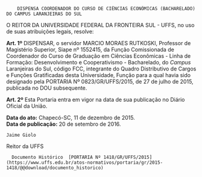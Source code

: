         DISPENSA COORDENADOR DO CURSO DE CIÊNCIAS ECONÔMICAS (BACHARELADO) DO CAMPUS LARANJEIRAS DO SUL  

O REITOR DA UNIVERSIDADE FEDERAL DA FRONTEIRA SUL - UFFS, no uso de suas atribuições legais, resolve:

 **Art. 1º** DISPENSAR, o servidor MARCIO MORAES RUTKOSKI, Professor de Magistério Superior, Siape nº 1552415, da Função Comissionada de Coordenador do Curso de Graduação em Ciências Econômicas - Linha de Formação: Desenvolvimento e Cooperativismo - Bacharelado, do *Campus* Laranjeiras do Sul, código FCC, integrante do Quadro Distributivo de Cargos e Funções Gratificadas desta Universidade, Função para a qual havia sido designado pela PORTARIA Nº 0823/GR/UFFS/2015, de 27 de julho de 2015, publicada no DOU subsequente.

 **Art. 2º** Esta Portaria entra em vigor na data de sua publicação no Diário Oficial da União.

  

   **Data do ato:** Chapecó-SC, 11 de dezembro de 2015.   
 **Data de publicação:**  20 de setembro de 2016. 

    Jaime Giolo   
 Reitor da UFFS 

      Documento Histórico  [PORTARIA Nº 1418/GR/UFFS/2015](https://www.uffs.edu.br/atos-normativos/portaria/gr/2015-1418/@@download/documento_historico)     
      